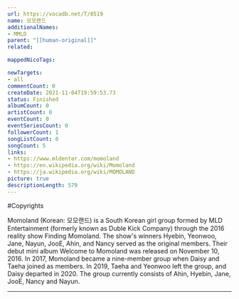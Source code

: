 ```yaml
---
url: https://vocadb.net/T/8519
name: 모모랜드
additionalNames: 
- MMLD
parent: "[[human-original]]"
related:

mappedNicoTags:

newTargets:
- all
commentCount: 0
createDate: 2021-11-04T19:59:53.73
status: Finished
albumCount: 0
artistCount: 0
eventCount: 0
eventSeriesCount: 0
followerCount: 1
songListCount: 0
songCount: 5
links: 
- https://www.mldenter.com/momoland
- https://en.wikipedia.org/wiki/Momoland
- https://ja.wikipedia.org/wiki/MOMOLAND
picture: true
descriptionLength: 579
---
```


#Copyrights

Momoland (Korean: 모모랜드) is a South Korean girl group formed by MLD Entertainment (formerly known as Duble Kick Company) through the 2016 reality show Finding Momoland. The show's winners Hyebin, Yeonwoo, Jane, Nayun, JooE, Ahin, and Nancy served as the original members. Their debut mini album Welcome to Momoland was released on November 10, 2016. In 2017, Momoland became a nine-member group when Daisy and Taeha joined as members. In 2019, Taeha and Yeonwoo left the group, and Daisy departed in 2020. The group currently consists of Ahin, Hyebin, Jane, JooE, Nancy and Nayun.

---

